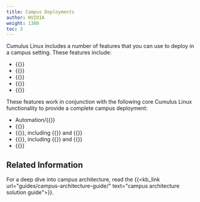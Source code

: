 ```yaml
---
title: Campus Deployments
author: NVIDIA
weight: 1300
toc: 3
---
```


Cumulus Linux includes a number of features that you can use to deploy in a campus setting. These features include:

- {{<link url="802.1X-Interfaces">}}
- {{<link url="Inter-subnet-Routing">}}
- {{<link url="Power-over-Ethernet-PoE" text="Power over Ethernet">}}
- {{<link url="TDR-Cable-Diagnostics" text="TDR - time domain reflectometer">}}
- {{<link url="Voice-VLAN">}}

These features work in conjunction with the following core Cumulus Linux functionality to provide a complete campus deployment:

- Automation/{{<link url="Zero-Touch-Provisioning-ZTP" text="zero touch provisioning">}}
- {{<link url="Switch-Port-Attributes#port-speed-and-duplex-mode" text="Half duplex mode">}}
- {{<link url="Layer-2">}}, including {{<link url="Link-Layer-Discovery-Protocol" text="LLDP">}} and {{<link url="Multi-Chassis-Link-Aggregation-MLAG" text="MLAG">}}
- {{<link url="Layer-3">}}, including {{<link url="Open-Shortest-Path-First-OSPF" text="OSPF">}} and {{<link url="Border-Gateway-Protocol-BGP" text="BGP">}}
- {{<link url="Buffer-and-Queue-Management" text="QoS">}}

## Related Information

For a deep dive into campus architecture, read the {{<kb_link url="guides/campus-architecture-guide/" text="campus architecture solution guide">}}.

